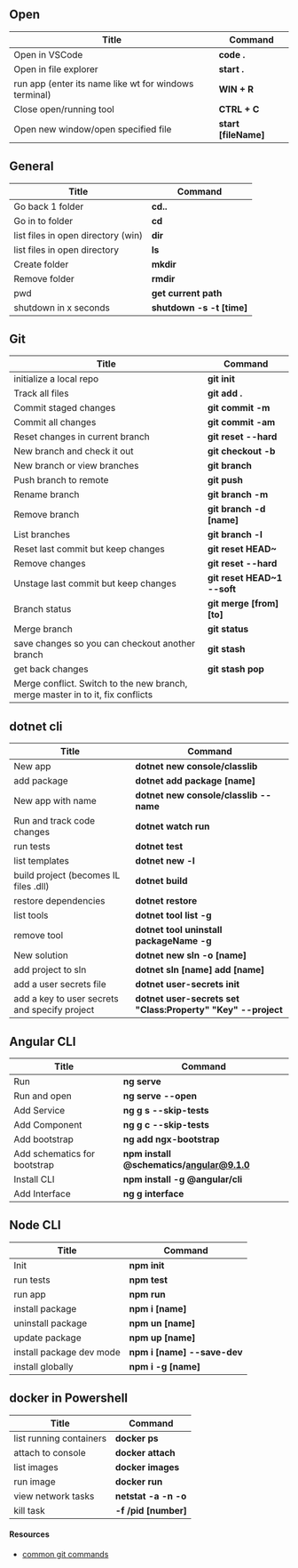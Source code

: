 ## Open
 | Title                                                 | Command              |
 | ----------------------------------------------------- | -------------------- |
 | Open in VSCode                                        | **code .**           |
 | Open in file explorer                                 | **start .**          |
 | run app (enter its name like wt for windows terminal) | **WIN + R**          |
 | Close open/running tool                               | **CTRL + C**         |
 | Open new window/open specified file                   | **start [fileName]** |

  ## General
 | Title                              | Command                   |
 | ---------------------------------- | ------------------------- |
 | Go back 1 folder                   | **cd..**                  |
 | Go in to folder                    | **cd**                    |
 | list files in open directory (win) | **dir**                   |
 | list files in open directory       | **ls**                    |
 | Create folder                      | **mkdir**                 |
 | Remove folder                      | **rmdir**                 |
 | pwd                                | **get current path**      |
 | shutdown in x seconds              | **shutdown -s -t [time]** |

## Git
 | Title                                                                          | Command                     |
 | ------------------------------------------------------------------------------ | --------------------------- |
 | initialize a local repo                                                        | **git init**                |
 | Track all files                                                                | **git add .**               |
 | Commit staged changes                                                          | **git commit -m**           |
 | Commit all changes                                                             | **git commit -am**          |
 | Reset changes in current branch                                                | **git reset --hard**        |
 | New branch and check it out                                                    | **git checkout -b**         |
 | New branch or view branches                                                    | **git branch**              |
 | Push branch to remote                                                          | **git push**                |
 | Rename branch                                                                  | **git branch -m**           |
 | Remove branch                                                                  | **git branch -d [name]**    |
 | List branches                                                                  | **git branch -l**           |
 | Reset last commit but keep changes                                             | **git reset HEAD~**         |
 | Remove changes                                                                 | **git reset --hard**        |
 | Unstage last commit but keep changes                                           | **git reset HEAD~1 --soft** |
 | Branch status                                                                  | **git merge [from] [to]**   |
 | Merge branch                                                                   | **git status**              |
 | save changes so you can checkout another branch                                | **git stash**               |
 | get back changes                                                               | **git stash pop**           |
 | Merge conflict. Switch to the new branch, merge master in to it, fix conflicts |                             |

 ## dotnet cli
 | Title                                         | Command                                                      |
 | --------------------------------------------- | ------------------------------------------------------------ |
 | New app                                       | **dotnet new console/classlib**                              |
 | add package                                   | **dotnet add package [name]**                                |
 | New app with name                             | **dotnet new console/classlib --name**                       |
 | Run and track code changes                    | **dotnet watch run**                                         |
 | run tests                                     | **dotnet test**                                              |
 | list templates                                | **dotnet new -l**                                            |
 | build project (becomes IL files .dll)         | **dotnet build**                                             |
 | restore dependencies                          | **dotnet restore**                                           |
 | list tools                                    | **dotnet tool list -g**                                      |
 | remove tool                                   | **dotnet tool uninstall packageName -g**                     |
 | New solution                                  | **dotnet new sln -o [name]**                                 |
 | add project to sln                            | **dotnet sln [name] add [name]**                             |
 | add a user secrets file                       | **dotnet user-secrets init**                                 |
 | add a key to user secrets and specify project | **dotnet user-secrets set "Class:Property" "Key" --project** |

 ## Angular CLI
 | Title                        | Command                                   |
 | ---------------------------- | ----------------------------------------- |
 | Run                          | **ng serve**                              |
 | Run and open                 | **ng serve --open**                       |
 | Add Service                  | **ng g s --skip-tests**                   |
 | Add Component                | **ng g c --skip-tests**                   |
 | Add bootstrap                | **ng add ngx-bootstrap**                  |
 | Add schematics for bootstrap | **npm install @schematics/angular@9.1.0** |
 | Install CLI                  | **npm install -g @angular/cli**           |
 | Add Interface                | **ng g interface**                        |


## Node CLI
| Title                    | Command                     |
| ------------------------ | --------------------------- |
| Init                     | **npm init**                |
| run tests                | **npm test**                |
| run app                  | **npm run**                 |
| install package          | **npm i [name]**            |
| uninstall package        | **npm un [name]**           |
| update package           | **npm up [name]**           |
| install package dev mode | **npm i [name] --save-dev** |
| install globally         | **npm i -g [name]**         |


## docker in Powershell
| Title                   | Command              |
| ----------------------- | -------------------- |
| list running containers | **docker ps**        |
| attach to console       | **docker attach**    |
| list images             | **docker images**    |
| run image               | **docker run**       |
| view network tasks      | **netstat -a -n -o** |
| kill task               | **-f /pid [number]** |

#### Resources
- [common git commands]( http://guides.beanstalkapp.com/version-control/common-git-commands.html)

